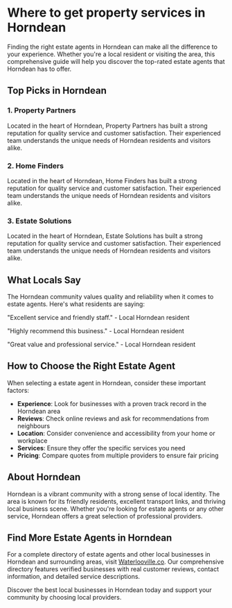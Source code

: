 # Where to get property services in Horndean

Finding the right estate agents in Horndean can make all the difference to your experience. Whether you're a local resident or visiting the area, this comprehensive guide will help you discover the top-rated estate agents that Horndean has to offer.

## Top Picks in Horndean

### 1. Property Partners
Located in the heart of Horndean, Property Partners has built a strong reputation for quality service and customer satisfaction. Their experienced team understands the unique needs of Horndean residents and visitors alike.

### 2. Home Finders
Located in the heart of Horndean, Home Finders has built a strong reputation for quality service and customer satisfaction. Their experienced team understands the unique needs of Horndean residents and visitors alike.

### 3. Estate Solutions
Located in the heart of Horndean, Estate Solutions has built a strong reputation for quality service and customer satisfaction. Their experienced team understands the unique needs of Horndean residents and visitors alike.

## What Locals Say

The Horndean community values quality and reliability when it comes to estate agents. Here's what residents are saying:

"Excellent service and friendly staff." - Local Horndean resident

"Highly recommend this business." - Local Horndean resident

"Great value and professional service." - Local Horndean resident

## How to Choose the Right Estate Agent

When selecting a estate agent in Horndean, consider these important factors:

- **Experience**: Look for businesses with a proven track record in the Horndean area
- **Reviews**: Check online reviews and ask for recommendations from neighbours
- **Location**: Consider convenience and accessibility from your home or workplace
- **Services**: Ensure they offer the specific services you need
- **Pricing**: Compare quotes from multiple providers to ensure fair pricing

## About Horndean

Horndean is a vibrant community with a strong sense of local identity. The area is known for its friendly residents, excellent transport links, and thriving local business scene. Whether you're looking for estate agents or any other service, Horndean offers a great selection of professional providers.

## Find More Estate Agents in Horndean

For a complete directory of estate agents and other local businesses in Horndean and surrounding areas, visit [Waterlooville.co](https://waterlooville.co). Our comprehensive directory features verified businesses with real customer reviews, contact information, and detailed service descriptions.

Discover the best local businesses in Horndean today and support your community by choosing local providers.


